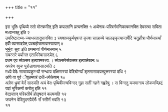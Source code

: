 +++
title = "११"

+++

 

इरा भूतिः पृथिव्यै रसो मोत्क्रमीत् इति कपालानि प्रत्यनक्ति १
अथैनाव-परिवर्गमणिकाषमनक्ति देवस्त्वा सविता
मध्वानक्तु इति २   
उपरिष्टादभ्य-ज्याधस्तादुपानक्ति ३
स्वक्तमकूर्मपृषन्तं कृत्वा सान्नाय्ये चालङ्कृत्यान्तर्वेदि
चतुर्होत्रा पौर्णमास्याँ हवीँ ष्यासादयेत् पञ्चहोत्रामावास्यायाम्
४   
भूर्भुवः सुवः इति प्रथमायां पौर्णमास्याम् ५   
संवत्सरे पर्यागत
एताभिरेवासादयेत् ६   
प्रथम एव संवत्सर इत्याश्मरथ्यः ।
संवत्सरेसंवत्सर इत्यालेखनः ७   
अपरेण स्रुचः पुरोडाशावासादयति ८   
मध्ये
वेदेः सान्नाय्यकुम्भ्यौ सन्धाय दक्षिणास्यां वेदिश्रोण्याँ
शृतमासादयत्युत्तरस्यां दधि ९   
अपि वा पूर्व ँशृतमपरं
दधी-त्येकेषाम् १०   
अग्रेण ध्रुवां वेदँ सादयति अयं वेदः
पृथिवीमन्वविन्दद् गुहा सतीं गहने
गह्वरेषु । स विन्दतु यजमानाय लोकमच्छिद्रं यज्ञं भूरिकर्मा
करोतु इति ११   
वेद्यन्तान् परिस्तीर्य होतृषदनं कल्पयति १२   
जघनेन
वेदिमुदगग्रैर्दर्भैः सँ स्तीर्णं भवति १३   
११
